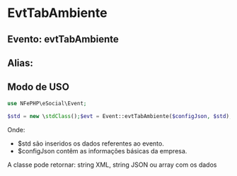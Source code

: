 # EvtTabAmbiente

## Evento: evtTabAmbiente

## Alias: 


## Modo de USO

```php
use NFePHP\eSocial\Event;

$std = new \stdClass();$evt = Event::evtTabAmbiente($configJson, $std);
```

Onde:
- $std são inseridos os dados referentes ao evento.
- $configJson contêm as informações básicas da empresa.

A classe pode retornar: string XML, string JSON ou array com os dados
